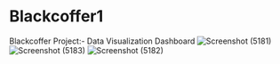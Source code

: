 # Blackcoffer1
Blackcoffer  Project:- Data Visualization Dashboard
![Screenshot (5181)](https://github.com/kasareswapnil09/Blackcoffer1/assets/100402494/fbc83657-26f2-476e-9d0d-0be7ff7507bc)
![Screenshot (5183)](https://github.com/kasareswapnil09/Blackcoffer1/assets/100402494/24f2a731-a56a-4d5e-a0e9-6c89d0bcf630)
![Screenshot (5182)](https://github.com/kasareswapnil09/Blackcoffer1/assets/100402494/4646f3f6-27c7-4746-95c2-b435c63607ab)
